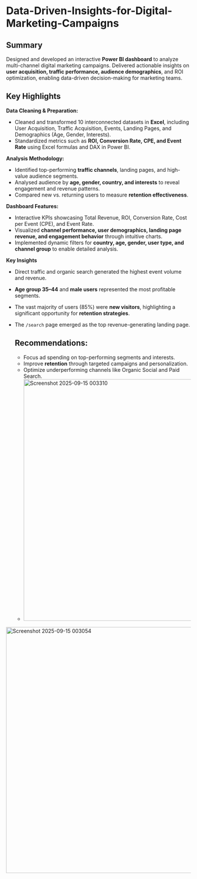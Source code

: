 # Data-Driven-Insights-for-Digital-Marketing-Campaigns
## Summary  
Designed and developed an interactive **Power BI dashboard** to analyze multi-channel digital marketing campaigns. Delivered actionable insights on **user acquisition, traffic performance, audience demographics**, and ROI optimization, enabling data-driven decision-making for marketing teams.
## Key Highlights

**Data Cleaning & Preparation:**

- Cleaned and transformed 10 interconnected datasets in **Excel**, including User Acquisition, Traffic Acquisition, Events, Landing Pages, and Demographics (Age, Gender, Interests).
- Standardized metrics such as **ROI, Conversion Rate, CPE, and Event Rate** using Excel formulas and DAX in Power BI.

**Analysis Methodology:**

- Identified top-performing **traffic channels**, landing pages, and high-value audience segments.
- Analysed audience by **age, gender, country, and interests** to reveal engagement and revenue patterns.
- Compared new vs. returning users to measure **retention effectiveness**.

**Dashboard Features:**

- Interactive KPIs showcasing Total Revenue, ROI, Conversion Rate, Cost per Event (CPE), and Event Rate.
- Visualized **channel performance, user demographics, landing page revenue, and engagement behavior** through intuitive charts.
- Implemented dynamic filters for **country, age, gender, user type, and channel group** to enable detailed analysis.

**Key Insights**

- Direct traffic and organic search generated the highest event volume and revenue.
- **Age group 35–44** and **male users** represented the most profitable segments.
- The vast majority of users (85%) were **new visitors**, highlighting a significant opportunity for **retention strategies**.
- The `/search` page emerged as the top revenue-generating landing page.
    
    ## Recommendations:
    
    - Focus ad spending on top-performing segments and interests.
    - Improve **retention** through targeted campaigns and personalization.
    - Optimize underperforming channels like Organic Social and Paid Search.
    - <img width="1201" height="657" alt="Screenshot 2025-09-15 003310" src="https://github.com/user-attachments/assets/7de3ed30-6294-4f0c-a9a4-1474af249ca1" />
<img width="1209" height="669" alt="Screenshot 2025-09-15 003054" src="https://github.com/user-attachments/assets/18571a59-61ec-48ec-b8a1-78280e7fe897" />
